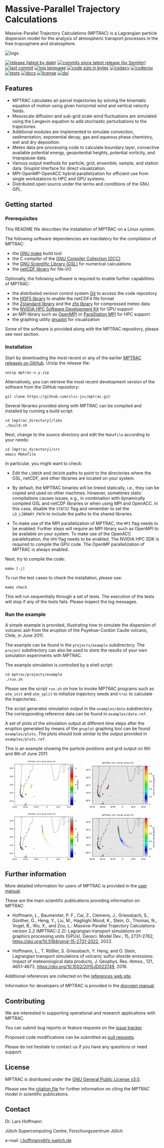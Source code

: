 # Massive-Parallel Trajectory Calculations

Massive-Parallel Trajectory Calculations (MPTRAC) is a Lagrangian particle dispersion model for the analysis of atmospheric transport processes in the free troposphere and stratosphere.

![logo](https://github.com/slcs-jsc/mptrac/blob/master/docs/logo/MPTRAC_320px.png)

[![release (latest by date)](https://img.shields.io/github/v/release/slcs-jsc/mptrac)](https://github.com/slcs-jsc/mptrac/releases)
[![commits since latest release (by SemVer)](https://img.shields.io/github/commits-since/slcs-jsc/mptrac/latest)](https://github.com/slcs-jsc/mptrac/commits/master)
[![last commit](https://img.shields.io/github/last-commit/slcs-jsc/mptrac.svg)](https://github.com/slcs-jsc/mptrac/commits/master)
[![top language](https://img.shields.io/github/languages/top/slcs-jsc/mptrac.svg)](https://github.com/slcs-jsc/mptrac/tree/master/src)
[![code size in bytes](https://img.shields.io/github/languages/code-size/slcs-jsc/mptrac.svg)](https://github.com/slcs-jsc/mptrac/tree/master/src)
[![codacy](https://api.codacy.com/project/badge/Grade/a9de7b2239f843b884d2a4eb583726c9)](https://app.codacy.com/gh/slcs-jsc/mptrac?utm_source=github.com&utm_medium=referral&utm_content=slcs-jsc/mptrac&utm_campaign=Badge_Grade_Settings)
[![codecov](https://codecov.io/gh/slcs-jsc/mptrac/branch/master/graph/badge.svg?token=4X6IEHWUBJ)](https://codecov.io/gh/slcs-jsc/mptrac)
[![tests](https://img.shields.io/github/actions/workflow/status/slcs-jsc/mptrac/tests.yml?branch=master&label=tests)](https://github.com/slcs-jsc/mptrac/actions)
[![docs](https://img.shields.io/github/actions/workflow/status/slcs-jsc/mptrac/docs.yml?branch=master&label=docs)](https://slcs-jsc.github.io/mptrac)
[![license](https://img.shields.io/github/license/slcs-jsc/mptrac.svg)](https://github.com/slcs-jsc/mptrac/blob/master/COPYING)
[![doi](https://zenodo.org/badge/DOI/10.5281/zenodo.4400597.svg)](https://doi.org/10.5281/zenodo.4400597)

## Features

* MPTRAC calculates air parcel trajectories by solving the kinematic equation of motion using given horizontal wind and vertical velocity fields.
* Mesoscale diffusion and sub-grid scale wind fluctuations are simulated using the Langevin equation to add stochastic perturbations to the trajectories.
* Additional modules are implemented to simulate convection, sedimentation, exponential decay, gas and aqueous phase chemistry, wet and dry deposition.
* Meteo data pre-processing code to calculate boundary layer, convective available potential energy, geopotential heights, potential vorticity, and tropopause data.
* Various output methods for particle, grid, ensemble, sample, and station data. Gnuplot interface for direct visualization.
* MPI-OpenMP-OpenACC hybrid parallelization for efficient use from single workstations to HPC and GPU systems.
* Distributed open source under the terms and conditions of the GNU GPL.

## Getting started

### Prerequisites

This README file describes the installation of MPTRAC on a Linux system.

The following software dependencies are mandatory for the compilation of MPTRAC:

* the [GNU make](https://www.gnu.org/software/make) build tool
* the C compiler of the [GNU Compiler Collection (GCC)](https://gcc.gnu.org)
* the [GNU Scientific Library (GSL)](https://www.gnu.org/software/gsl) for numerical calculations
* the [netCDF library](http://www.unidata.ucar.edu/software/netcdf) for file-I/O

Optionally, the following software is required to enable further capabilities of MPTRAC:

* the distributed version control system [Git](https://git-scm.com/) to access the code repository
* the [HDF5 library](https://www.hdfgroup.org/solutions/hdf5) to enable the netCDF4 file format
* the [Zstandard library](https://facebook.github.io/zstd) and the [zfp library](https://computing.llnl.gov/projects/zfp) for compressed meteo data
* the [NVIDIA HPC Software Development Kit](https://developer.nvidia.com/hpc-sdk) for GPU support
* an MPI library such as [OpenMPI](https://www.open-mpi.org) or [ParaStation MPI](https://github.com/ParaStation/psmpi) for HPC support
* the graphing utility [gnuplot](http://www.gnuplot.info) for visualization

Some of the software is provided along with the MPTRAC repository, please see next section.

### Installation

Start by downloading the most recent or any of the earlier [MPTRAC releases on GitHub](https://github.com/slcs-jsc/mptrac/releases). Unzip the release file:

    unzip mptrac-x.y.zip

Alternatively, you can retrieve the most recent development version of the software from the GitHub repository:

    git clone https://github.com/slcs-jsc/mptrac.git

Several libraries provided along with MPTRAC can be compiled and installed by running a build script:

    cd [mptrac_directory]/libs
    ./build.sh

Next, change to the source directory and edit the `Makefile` according to your needs:

    cd [mptrac_directory]/src
    emacs Makefile

In particular, you might want to check:

* Edit the `LIBDIR` and `INCDIR` paths to point to the directories where the GSL, netCDF, and other libraries are located on your system.

* By default, the MPTRAC binaries will be linked statically, i.e., they can be copied and used on other machines. However, sometimes static compilations causes issues, e.g., in combination with dynamically compiled GSL and netCDF libraries or when using MPI and OpenACC. In this case, disable the `STATIC` flag and remember to set the `LD_LIBRARY_PATH` to include the paths to the shared libraries.

* To make use of the MPI parallelization of MPTRAC, the `MPI` flag needs to be enabled. Further steps will require an MPI library such as OpenMPI to be available on your system. To make use of the OpenACC parallelization, the `GPU` flag needs to be enabled. The NVIDIA HPC SDK is required to compile the GPU code. The OpenMP parallelization of MPTRAC is always enabled.

Next, try to compile the code:

    make [-j]

To run the test cases to check the installation, please use:

    make check

This will run sequentially through a set of tests. The execution of the tests will stop if any of the tests fails. Please inspect the log messages.

### Run the example

A simple example is provided, illustrating how to simulate the dispersion of volcanic ash from the eruption of the Puyehue-Cordón Caulle volcano, Chile, in June 2011.

The example can be found in the `projects/example` subdirectory. The `project` subdirectory can also be used to store the results of your own simulation experiments with MPTRAC.

The example simulation is controlled by a shell script:

    cd mptrac/projects/example
    ./run.sh

Please see the script `run.sh` on how to invoke MPTRAC programs such as `atm_init` and `atm_split` to initialize trajectory seeds and `trac` to calculate the trajectories.

The script generates simulation output in the `examples/data` subdirectory. The corresponding reference data can be found in `examples/data.ref`.

A set of plots of the simulation output at different time steps after the eruption generated by means of the `gnuplot` graphing tool can be found `examples/plots`. The plots should look similar to the output provided in `examples/plots.ref`.

This is an example showing the particle positions and grid output on 6th and 8th of June 2011:
<p align="center"><img src="projects/example/plots.ref/atm_2011_06_06_00_00.tab.png" width="45%"/> &emsp; <img src="projects/example/plots.ref/grid_2011_06_06_00_00.tab.png" width="45%"/></p>
<p align="center"><img src="projects/example/plots.ref/atm_2011_06_08_00_00.tab.png" width="45%"/> &emsp; <img src="projects/example/plots.ref/grid_2011_06_08_00_00.tab.png" width="45%"/></p>

## Further information

More detailed information for users of MPTRAC is provided in the [user manual](https://slcs-jsc.github.io/mptrac).

These are the main scientific publications providing information on MPTRAC:

* Hoffmann, L., Baumeister, P. F., Cai, Z., Clemens, J., Griessbach, S., Günther, G., Heng, Y., Liu, M., Haghighi Mood, K., Stein, O., Thomas, N., Vogel, B., Wu, X., and Zou, L.: Massive-Parallel Trajectory Calculations version 2.2 (MPTRAC-2.2): Lagrangian transport simulations on graphics processing units (GPUs), Geosci. Model Dev., 15, 2731–2762, https://doi.org/10.5194/gmd-15-2731-2022, 2022.

* Hoffmann, L., T. Rößler, S. Griessbach, Y. Heng, and O. Stein, Lagrangian transport simulations of volcanic sulfur dioxide emissions: Impact of meteorological data products, J. Geophys. Res. Atmos., 121, 4651-4673, https://doi.org/10.1002/2015JD023749, 2016. 

Additional references are collected on the [references web site](https://slcs-jsc.github.io/mptrac/references/).

Information for developers of MPTRAC is provided in the [doxygen manual](https://slcs-jsc.github.io/mptrac/doxygen).

## Contributing

We are interested in supporting operational and research applications with MPTRAC.

You can submit bug reports or feature requests on the [issue tracker](https://github.com/slcs-jsc/mptrac/issues).

Proposed code modifications can be submitted as [pull requests](https://github.com/slcs-jsc/mptrac/pulls).

Please do not hesitate to contact us if you have any questions or need support.

## License

MPTRAC is distributed under the [GNU General Public License v3.0](https://github.com/slcs-jsc/mptrac/blob/master/COPYING).

Please see the [citation file](https://github.com/slcs-jsc/mptrac/blob/master/CITATION.cff) for further information on citing the MPTRAC model in scientific publications.

## Contact

Dr. Lars Hoffmann

Jülich Supercomputing Centre, Forschungszentrum Jülich

e-mail: l.hoffmann@fz-juelich.de
